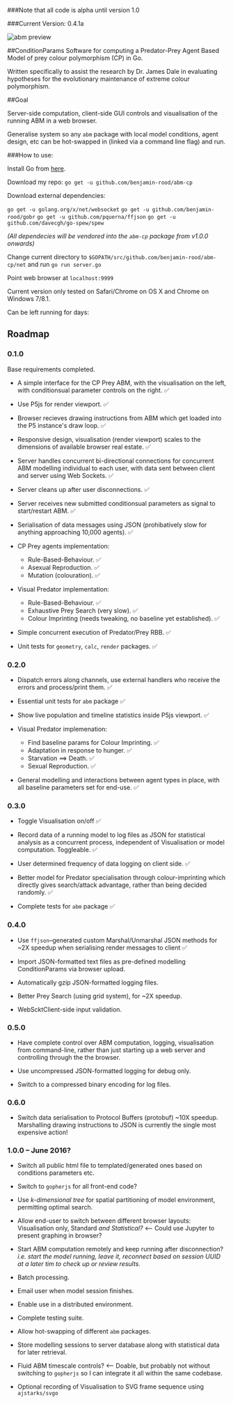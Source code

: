 ###Note that all code is alpha until version 1.0

###Current Version: 0.4.1a

![abm preview](https://giant.gfycat.com/FondPersonalAfricanparadiseflycatcher.gif)

##ConditionParams
Software for computing a Predator-Prey Agent Based Model of prey colour polymorphism (CP) in Go. 

Written specifically to assist the research by Dr. James Dale in evaluating hypotheses for the evolutionary maintenance of extreme colour polymorphism.

##Goal

Server-side computation, client-side GUI controls and visualisation of the running ABM in a web browser.

Generalise system so any `abm` package with local model conditions, agent design, etc can be hot-swapped in (linked via a command line flag) and run.

###How to use:

Install Go from [here](https://golang.org/dl/).

Download my repo: `go get -u github.com/benjamin-rood/abm-cp`

Download external dependencies: 

`go get -u golang.org/x/net/websocket`
`go get -u github.com/benjamin-rood/gobr`
`go get -u github.com/pquerna/ffjson`
`go get -u github.com/davecgh/go-spew/spew`

*(All dependecies will be vendored into the `abm-cp` package from v1.0.0 onwards)*

Change current directory to `$GOPATH/src/github.com/benjamin-rood/abm-cp/net` and run `go run server.go`

Point web browser at `localhost:9999`

Current version only tested on Safari/Chrome on OS X and Chrome on Windows 7/8.1.

Can be left running for days:



## Roadmap

### 0.1.0
Base requirements completed.

* A simple interface for the CP Prey ABM, with the visualisation on the left, with conditionsual parameter controls on the right. :white_check_mark:

* Use P5js for render viewport. :white_check_mark:

* Browser recieves drawing instructions from ABM which get loaded into the P5 instance's draw loop. :white_check_mark:

* Responsive design, visualisation (render viewport) scales to the dimensions of available browser real estate. :white_check_mark:

* Server handles concurrent bi-directional connections for concurrent ABM modelling individual to each user, with data sent between client and server using Web Sockets. :white_check_mark:

* Server cleans up after user disconnections. :white_check_mark:

* Server receives new submitted conditionsual parameters as signal to start/restart ABM. :white_check_mark:

* Serialisation of data messages using JSON (prohibatively slow for anything approaching 10,000 agents).  :white_check_mark:

* CP Prey agents implementation:
	 * Rule-Based-Behaviour. :white_check_mark:
	 * Asexual Reproduction. :white_check_mark:
	 * Mutation (colouration). :white_check_mark:

* Visual Predator implementation:
	* Rule-Based-Behaviour. :white_check_mark:
	* Exhaustive Prey Search (very slow). :white_check_mark:
	* Colour Imprinting (needs tweaking, no baseline yet established). :white_check_mark:

* Simple concurrent execution of Predator/Prey RBB. :white_check_mark:

* Unit tests for `geometry`, `calc`, `render` packages. :white_check_mark:

### 0.2.0

* Dispatch errors along channels, use external handlers who receive the errors and process/print them. :white_check_mark:

* Essential unit tests for `abm` package :white_check_mark:

* Show live population and timeline statistics inside P5js viewport. :white_check_mark:
 
* Visual Predator implemenation:
	* Find baseline params for Colour Imprinting. :white_check_mark:
	* Adaptation in response to hunger. :white_check_mark:
	* Starvation ⟹ Death. :white_check_mark:
	* Sexual Reproduction. :white_check_mark:

* General modelling and interactions between agent types in place, with all baseline parameters set for end-use. :white_check_mark:

### 0.3.0

* Toggle Visualisation on/off :white_check_mark:

* Record data of a running model to log files as JSON for statistical analysis as a concurrent process, independent of Visualisation or model computation. Toggleable. :white_check_mark:

* User determined frequency of data logging on client side. :white_check_mark:

* Better model for Predator specialisation through colour-imprinting which directly gives search/attack advantage, rather than being decided randomly. :white_check_mark:

* Complete tests for `abm` package :white_check_mark:

### 0.4.0

* Use `ffjson`–generated custom Marshal/Unmarshal JSON methods for ~2X speedup when serialising render messages to client  :white_check_mark:

* Import JSON-formatted text files as pre-defined modelling ConditionParams via browser upload.

* Automatically gzip JSON-formatted logging files.

* Better Prey Search (using grid system), for ~2X speedup.

* WebScktClient-side input validation.

### 0.5.0

* Have complete control over ABM computation, logging, visualisation from command-line, rather than just starting up a web server and controlling through the the browser.

* Use uncompressed JSON-formatted logging for debug only.

* Switch to a compressed binary encoding for log files. 

### 0.6.0

* Switch data serialisation to Protocol Buffers (protobuf) ~10X speedup. Marshalling drawing instructions to JSON is currently the single most expensive action!


### 1.0.0 – June 2016?

* Switch all public html file to templated/generated ones based on conditions parameters etc.

* Switch to `gopherjs` for all front-end code?

* Use *k-dimensional tree* for spatial partitioning of model environment, permitting optimal search.

* Allow end-user to switch between different browser layouts: Visualisation only, Standard *and Statistical?*  ⟵ Could use Jupyter to present graphing in browser?

*  Start ABM computation remotely and keep running after disconnection? *i.e. start the model running, leave it, reconnect based on session UUID at a later tim to check up or review results.*

* Batch processing.

* Email user when model session finishes.

* Enable use in a distributed environment.

* Complete testing suite.

* Allow hot-swapping of different `abm` packages.

* Store modelling sessions to server database along with statistical data for later retrieval.

* Fluid ABM timescale controls? ⟵ Doable, but probably not without switching to `gopherjs` so I can integrate it all within the same codebase.

* Optional recording of Visualisation to SVG frame sequence using `ajstarks/svgo`